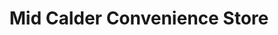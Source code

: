 ---
title: "Mid Calder Convenience Store"
url: /livingston/mid-calder-convenience-store/
shop: Lebensmittel
---